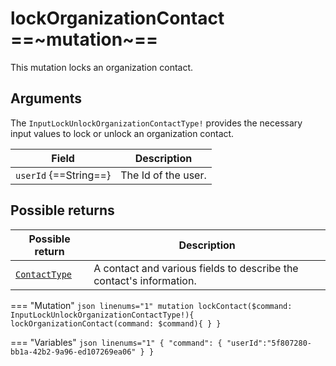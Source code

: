 # lockOrganizationContact ==~mutation~==

This mutation locks an organization contact.

## Arguments

The `InputLockUnlockOrganizationContactType!` provides the necessary input values to lock or unlock an organization contact.

| Field                                                                                 | Description                                             |
|---------------------------------------------------------------------------------------|---------------------------------------------------------|
| `userId` {==String==}                                                                 | The Id of the user.                                     |

## Possible returns

| Possible return                                          	| Description                                                       	|
|---------------------------------------------------------	|--------------------------------------------------------------------	|
| [`ContactType`](../Objects/ContactType.md)                | A contact and various fields to describe the contact's information.  	|


=== "Mutation"
    ```json linenums="1"
    mutation lockContact($command: InputLockUnlockOrganizationContactType!){
    lockOrganizationContact(command: $command){
    }
    }
    ```

=== "Variables"
    ```json linenums="1"
    {
    "command": {
        "userId":"5f807280-bb1a-42b2-9a96-ed107269ea06"
    }
    }
    ```
